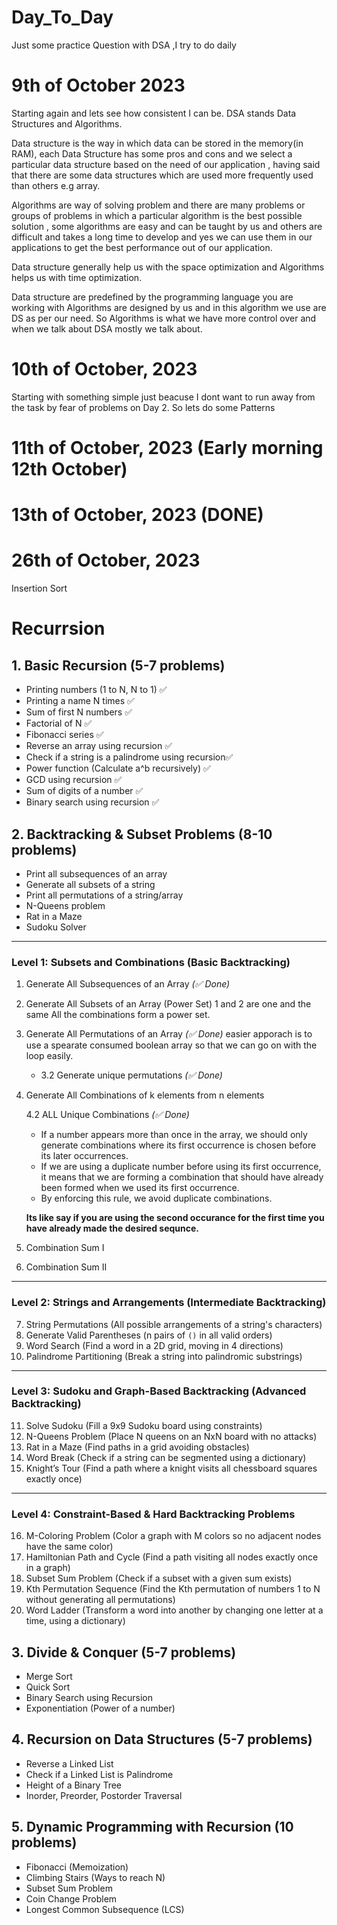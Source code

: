 # Day_To_Day

Just some practice Question with DSA ,I try to do daily

# 9th of October 2023

Starting again and lets see how consistent I can be.
DSA stands Data Structures and Algorithms.

Data structure is the way in which data can be stored in the memory(in RAM),
each Data Structure has some pros and cons and we select a particular data structure based on the need of our application , having said that there are some data structures which are used more frequently used than others e.g array.

Algorithms are way of solving problem and there are many problems or groups of problems in which a particular algorithm is the best possible solution , some algorithms are easy and can be taught by us and others are difficult and takes a long time to develop and yes we can use them in our applications to get the best performance out of our application.

Data structure generally help us with the space optimization and
Algorithms helps us with time optimization.

Data structure are predefined by the programming language you are working with
Algorithms are designed by us and in this algorithm we use are DS as per our need. So Algorithms is what we have more control over and when we talk about DSA
mostly we talk about.

# 10th of October, 2023

Starting with something simple just beacuse I dont want to run away from the task by fear of problems on Day 2.
So lets do some Patterns

# 11th of October, 2023 (Early morning 12th October)

# 13th of October, 2023 (DONE)

# 26th of October, 2023

Insertion Sort

# Recurrsion

## 1. **Basic Recursion (5-7 problems)**

- Printing numbers (1 to N, N to 1) ✅
- Printing a name N times ✅
- Sum of first N numbers ✅
- Factorial of N ✅
- Fibonacci series ✅
- Reverse an array using recursion ✅
- Check if a string is a palindrome using recursion✅
- Power function (Calculate a^b recursively) ✅
- GCD using recursion ✅
- Sum of digits of a number ✅
- Binary search using recursion ✅

## 2. **Backtracking & Subset Problems (8-10 problems)**

- Print all subsequences of an array
- Generate all subsets of a string
- Print all permutations of a string/array
- N-Queens problem
- Rat in a Maze
- Sudoku Solver

---

### **Level 1: Subsets and Combinations** (Basic Backtracking)

1. Generate All Subsequences of an Array _(✅ Done)_
2. Generate All Subsets of an Array (Power Set)
   1 and 2 are one and the same All the combinations form a power set.
3. Generate All Permutations of an Array _(✅ Done)_
   easier apporach is to use a spearate consumed boolean array so that we can go on with the loop easily.
   - 3.2 Generate unique permutations _(✅ Done)_
4. Generate All Combinations of k elements from n elements

   4.2 ALL Unique Combinations _(✅ Done)_

   - If a number appears more than once in the array, we should only generate combinations where its first occurrence is chosen before its later occurrences.
   - If we are using a duplicate number before using its first occurrence, it means that we are forming a combination that should have already been formed when we used its first occurrence.
   - By enforcing this rule, we avoid duplicate combinations.

   **Its like say if you are using the second occurance for the first time you have already made the desired sequnce.**

5. Combination Sum I
6. Combination Sum II

---

### **Level 2: Strings and Arrangements** (Intermediate Backtracking)

7. String Permutations (All possible arrangements of a string's characters)
8. Generate Valid Parentheses (n pairs of `()` in all valid orders)
9. Word Search (Find a word in a 2D grid, moving in 4 directions)
10. Palindrome Partitioning (Break a string into palindromic substrings)

---

### **Level 3: Sudoku and Graph-Based Backtracking** (Advanced Backtracking)

11. Solve Sudoku (Fill a 9x9 Sudoku board using constraints)
12. N-Queens Problem (Place N queens on an NxN board with no attacks)
13. Rat in a Maze (Find paths in a grid avoiding obstacles)
14. Word Break (Check if a string can be segmented using a dictionary)
15. Knight’s Tour (Find a path where a knight visits all chessboard squares exactly once)

---

### **Level 4: Constraint-Based & Hard Backtracking Problems**

16. M-Coloring Problem (Color a graph with M colors so no adjacent nodes have the same color)
17. Hamiltonian Path and Cycle (Find a path visiting all nodes exactly once in a graph)
18. Subset Sum Problem (Check if a subset with a given sum exists)
19. Kth Permutation Sequence (Find the Kth permutation of numbers 1 to N without generating all permutations)
20. Word Ladder (Transform a word into another by changing one letter at a time, using a dictionary)

## 3. **Divide & Conquer (5-7 problems)**

- Merge Sort
- Quick Sort
- Binary Search using Recursion
- Exponentiation (Power of a number)

## 4. **Recursion on Data Structures (5-7 problems)**

- Reverse a Linked List
- Check if a Linked List is Palindrome
- Height of a Binary Tree
- Inorder, Preorder, Postorder Traversal

## 5. **Dynamic Programming with Recursion (10 problems)**

- Fibonacci (Memoization)
- Climbing Stairs (Ways to reach N)
- Subset Sum Problem
- Coin Change Problem
- Longest Common Subsequence (LCS)

